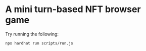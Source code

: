 # A mini turn-based NFT browser game

Try running the following:

```shell
npx hardhat run scripts/run.js
```
